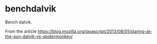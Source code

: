 benchdalvik
===========

Bench dalvik.

From the article https://blog.mozilla.org/javascript/2013/08/01/staring-at-the-sun-dalvik-vs-spidermonkey/
